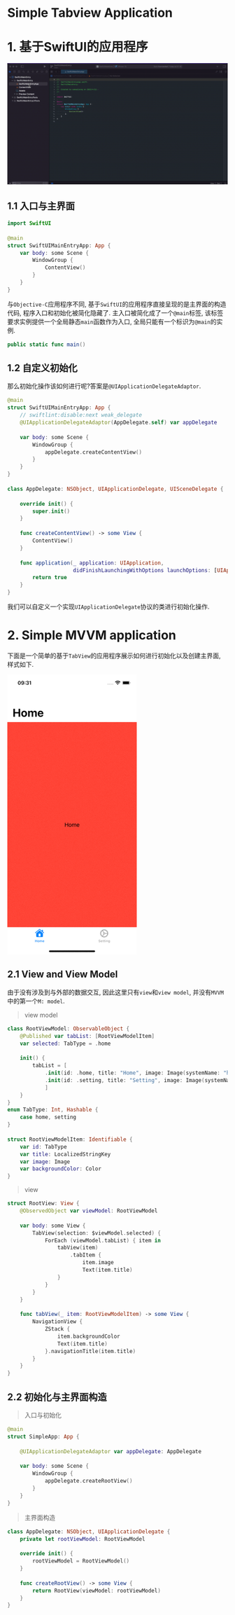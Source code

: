 
# Simple Tabview Application

# 1. 基于SwiftUI的应用程序

![swiftui-app](../resource/swiftui-start.gif)

## 1.1 入口与主界面
```swift
import SwiftUI

@main
struct SwiftUIMainEntryApp: App {
    var body: some Scene {
        WindowGroup {
            ContentView()
        }
    }
}
```

与`Objective-C`应用程序不同, 基于`SwiftUI`的应用程序直接呈现的是主界面的构造代码, 程序入口和初始化被简化隐藏了. 主入口被简化成了一个`@main`标签, 该标签要求实例提供一个全局静态`main`函数作为入口, 全局只能有一个标识为`@main`的实例.
```swift
public static func main()
```

## 1.2 自定义初始化

那么初始化操作该如何进行呢?答案是`@UIApplicationDelegateAdaptor`.

```swift
@main
struct SwiftUIMainEntryApp: App {
    // swiftlint:disable:next weak_delegate
    @UIApplicationDelegateAdaptor(AppDelegate.self) var appDelegate

    var body: some Scene {
        WindowGroup {
            appDelegate.createContentView()
        }
    }
}

class AppDelegate: NSObject, UIApplicationDelegate, UISceneDelegate {

    override init() {
        super.init()
    }

    func createContentView() -> some View {
        ContentView()
    }

    func application(_ application: UIApplication,
                     didFinishLaunchingWithOptions launchOptions: [UIApplication.LaunchOptionsKey: Any]? = nil) -> Bool {
        return true
    }
}

```
我们可以自定义一个实现`UIApplicationDelegate`协议的类进行初始化操作.

# 2. Simple MVVM application
下面是一个简单的基于`TabView`的应用程序展示如何进行初始化以及创建主界面, 样式如下.

![simple-tabview](../resource/simple-tabview.gif)

## 2.1 View and View Model

由于没有涉及到与外部的数据交互, 因此这里只有`view`和`view model`, 并没有`MVVM`中的第一个`M: model`.

> view model

```swift
class RootViewModel: ObservableObject {
    @Published var tabList: [RootViewModelItem]
    var selected: TabType = .home

    init() {
        tabList = [
            .init(id: .home, title: "Home", image: Image(systemName: "house"), backgroundColor: .red),
            .init(id: .setting, title: "Setting", image: Image(systemName: "gear"), backgroundColor: .blue)
            ]
    }
}
enum TabType: Int, Hashable {
    case home, setting
}

struct RootViewModelItem: Identifiable {
    var id: TabType
    var title: LocalizedStringKey
    var image: Image
    var backgroundColor: Color
}

```

> view

```swift
struct RootView: View {
    @ObservedObject var viewModel: RootViewModel

    var body: some View {
        TabView(selection: $viewModel.selected) {
            ForEach (viewModel.tabList) { item in
                tabView(item)
                    .tabItem {
                        item.image
                        Text(item.title)
                }
            }
        }
    }

    func tabView(_ item: RootViewModelItem) -> some View {
        NavigationView {
            ZStack {
                item.backgroundColor
                Text(item.title)
            }.navigationTitle(item.title)
        }
    }
}

```

## 2.2 初始化与主界面构造

> 入口与初始化

```swift
@main
struct SimpleApp: App {

    @UIApplicationDelegateAdaptor var appDelegate: AppDelegate

    var body: some Scene {
        WindowGroup {
            appDelegate.createRootView()
        }
    }
}

```

> 主界面构造

```swift
class AppDelegate: NSObject, UIApplicationDelegate {
    private let rootViewModel: RootViewModel

    override init() {
        rootViewModel = RootViewModel()
    }

    func createRootView() -> some View {
        return RootView(viewModel: rootViewModel)
    }
}

```
